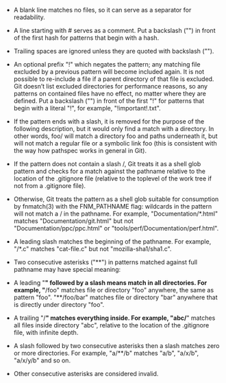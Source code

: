 * A blank line matches no files, so it can serve as a separator for
readability.

* A line starting with # serves as a comment. Put a backslash ("\")
in front of the first hash for patterns that begin with a hash.

* Trailing spaces are ignored unless they are quoted with backslash
("\").

* An optional prefix "!" which negates the pattern; any matching
file excluded by a previous pattern will become included again.
It is not possible to re-include a file if a parent directory
of that file is excluded. Git doesn’t list excluded directories
for performance reasons, so any patterns on contained files have
no effect, no matter where they are defined. Put a backslash ("\")
in front of the first "!" for patterns that begin with a literal "!",
for example, "\!important!.txt".

* If the pattern ends with a slash, it is removed for the purpose of
the following description, but it would only find a match with a
directory. In other words, foo/ will match a directory foo and paths
underneath it, but will not match a regular file or a symbolic link
foo (this is consistent with the way how pathspec works in general in
Git).

* If the pattern does not contain a slash /, Git treats it as a shell
glob pattern and checks for a match against the pathname relative to
the location of the .gitignore file (relative to the toplevel of the
work tree if not from a .gitignore file).

* Otherwise, Git treats the pattern as a shell glob suitable for
consumption by fnmatch(3) with the FNM_PATHNAME flag: wildcards in
the pattern will not match a / in the pathname. For example,
"Documentation/*.html" matches "Documentation/git.html" but not
"Documentation/ppc/ppc.html" or "tools/perf/Documentation/perf.html".

* A leading slash matches the beginning of the pathname. For example,
"/*.c" matches "cat-file.c" but not "mozilla-sha1/sha1.c".

* Two consecutive asterisks ("**") in patterns matched against full
pathname may have special meaning:

* A leading "**" followed by a slash means match in all directories.
For example, "**/foo" matches file or directory "foo" anywhere, the
same as pattern "foo". "**/foo/bar" matches file or directory "bar"
anywhere that is directly under directory "foo".

* A trailing "/**" matches everything inside. For example, "abc/**"
matches all files inside directory "abc", relative to the location
of the .gitignore file, with infinite depth.

* A slash followed by two consecutive asterisks then a slash matches
zero or more directories. For example, "a/**/b" matches "a/b",
"a/x/b", "a/x/y/b" and so on.

* Other consecutive asterisks are considered invalid.
